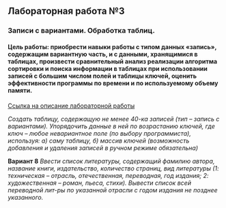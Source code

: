 ## Лабораторная работа №3
### Записи с вариантами. Обработка таблиц.
#### Цель работы: приобрести навыки работы с типом данных «запись», содержащим вариантную часть, и с данными, хранящимися в таблицах, произвести сравнительный анализ реализации алгоритма сортировки и поиска информации в таблицах при использовании записей с большим числом полей и таблицы ключей, оценить эффективности программы по времени и по используемому объему памяти.

[Ссылка на описание лабораторной работы](http://wwwcdl.bmstu.ru/iu7/book1/stage2.htm)

_Создать таблицу, содержащую не менее 40-ка записей (тип – запись с вариантами). Упорядочить данные в ней по возрастанию ключей, где ключ – любое невариантное поле (по выбору программиста), используя:  а) саму таблицу, б) массив ключей (возможность добавления и удаления записей в ручном режиме обязательна)_

**Вариант 8**
_Ввести список литературы, содержащий фамилию автора, название книги, издательство, количество страниц,  вид литературы (1: техническая – отрасль, отечественная, переводная, год издания; 2: художественная – роман, пьеса, стихи). Вывести список всей переводной лит-ры по указанной отрасли с годом издания не позднее указанного._
